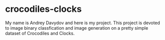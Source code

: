 # crocodiles-clocks

My name is Andrey Davydov and here is my project. 
This project is devoted to image binary classfication and image generation on a pretty simple dataset of Crocodiles and Clocks.

